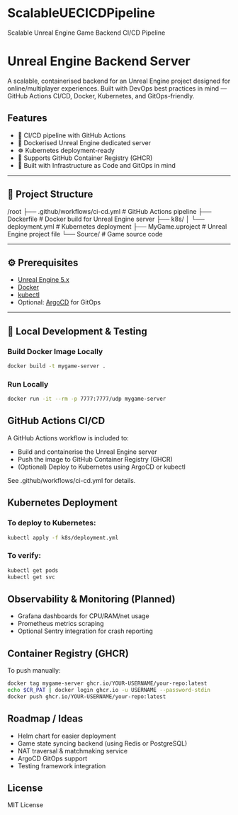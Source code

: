 # ScalableUECICDPipeline
Scalable Unreal Engine Game Backend CI/CD Pipeline

# Unreal Engine Backend Server

A scalable, containerised backend for an Unreal Engine project designed for online/multiplayer experiences. Built with DevOps best practices in mind — GitHub Actions CI/CD, Docker, Kubernetes, and GitOps-friendly.

## Features

- 🔁 CI/CD pipeline with GitHub Actions
- 🐳 Dockerised Unreal Engine dedicated server
- ☸️ Kubernetes deployment-ready
- 🔐 Supports GitHub Container Registry (GHCR)
- 🧠 Built with Infrastructure as Code and GitOps in mind

---

## 📁 Project Structure
/root
├── .github/workflows/ci-cd.yml # GitHub Actions pipeline
├── Dockerfile # Docker build for Unreal Engine server
├── k8s/
│ └── deployment.yml # Kubernetes deployment
├── MyGame.uproject # Unreal Engine project file
└── Source/ # Game source code


---

## ⚙️ Prerequisites

- [Unreal Engine 5.x](https://www.unrealengine.com/)
- [Docker](https://www.docker.com/)
- [kubectl](https://kubernetes.io/docs/tasks/tools/)
- Optional: [ArgoCD](https://argo-cd.readthedocs.io/en/stable/) for GitOps

---

## 🧪 Local Development & Testing

### Build Docker Image Locally

```bash
docker build -t mygame-server .
```

### Run Locally

```bash
docker run -it --rm -p 7777:7777/udp mygame-server
```

## GitHub Actions CI/CD

A GitHub Actions workflow is included to:
- Build and containerise the Unreal Engine server
- Push the image to GitHub Container Registry (GHCR)
- (Optional) Deploy to Kubernetes using ArgoCD or kubectl

See .github/workflows/ci-cd.yml for details.

## Kubernetes Deployment

### To deploy to Kubernetes:

```bash
kubectl apply -f k8s/deployment.yml
```

### To verify:

```bash
kubectl get pods
kubectl get svc
```

## Observability & Monitoring (Planned)

- Grafana dashboards for CPU/RAM/net usage
- Prometheus metrics scraping
- Optional Sentry integration for crash reporting

## Container Registry (GHCR)

To push manually:

```bash
docker tag mygame-server ghcr.io/YOUR-USERNAME/your-repo:latest
echo $CR_PAT | docker login ghcr.io -u USERNAME --password-stdin
docker push ghcr.io/YOUR-USERNAME/your-repo:latest
```

## Roadmap / Ideas

- Helm chart for easier deployment
- Game state syncing backend (using Redis or PostgreSQL)
- NAT traversal & matchmaking service
- ArgoCD GitOps support
- Testing framework integration

## License
MIT License

